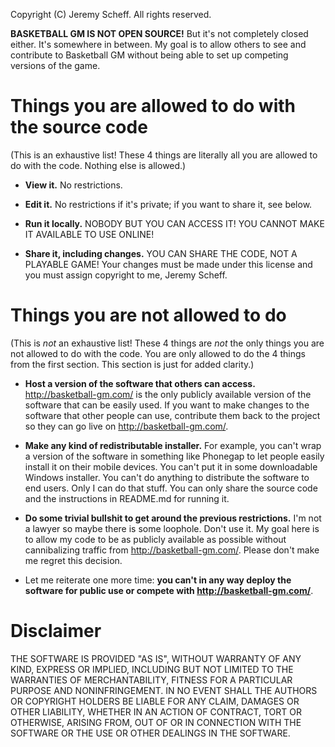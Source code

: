 Copyright (C) Jeremy Scheff. All rights reserved.

**BASKETBALL GM IS NOT OPEN SOURCE!** But it's not completely closed either.
It's somewhere in between. My goal is to allow others to see and contribute to
Basketball GM without being able to set up competing versions of the game.

# Things you are allowed to do with the source code

(This is an exhaustive list! These 4 things are literally all you are allowed to
do with the code. Nothing else is allowed.)

- **View it.** No restrictions.

- **Edit it.** No restrictions if it's private; if you want to share it, see
  below.

- **Run it locally.** NOBODY BUT YOU CAN ACCESS IT! YOU CANNOT MAKE IT AVAILABLE
  TO USE ONLINE!

- **Share it, including changes.** YOU CAN SHARE THE CODE, NOT A PLAYABLE GAME!
  Your changes must be made under this license and you must assign copyright to
  me, Jeremy Scheff.

# Things you are not allowed to do

(This is *not* an exhaustive list! These 4 things are *not* the only things you
are not allowed to do with the code. You are only allowed to do the 4 things
from the first section. This section is just for added clarity.)

- **Host a version of the software that others can access.**
  <http://basketball-gm.com/> is the only publicly available version of the
  software that can be easily used. If you want to make changes to the software
  that other people can use, contribute them back to the project so they can go
  live on <http://basketball-gm.com/>.

- **Make any kind of redistributable installer.** For example, you can't wrap a
  version of the software in something like Phonegap to let people easily
  install it on their mobile devices. You can't put it in some downloadable
  Windows installer. You can't do anything to distribute the software to end
  users. Only I can do that stuff. You can only share the source code and the
  instructions in README.md for running it.

- **Do some trivial bullshit to get around the previous restrictions.** I'm not
  a lawyer so maybe there is some loophole. Don't use it. My goal here is to
  allow my code to be as publicly available as possible without cannibalizing
  traffic from http://basketball-gm.com/. Please don't make me regret this
  decision.

- Let me reiterate one more time: **you can't in any way deploy the software for
  public use or compete with http://basketball-gm.com/**.

# Disclaimer

THE SOFTWARE IS PROVIDED "AS IS", WITHOUT WARRANTY OF ANY KIND, EXPRESS OR
IMPLIED, INCLUDING BUT NOT LIMITED TO THE WARRANTIES OF MERCHANTABILITY, FITNESS
FOR A PARTICULAR PURPOSE AND NONINFRINGEMENT. IN NO EVENT SHALL THE AUTHORS OR
COPYRIGHT HOLDERS BE LIABLE FOR ANY CLAIM, DAMAGES OR OTHER LIABILITY, WHETHER
IN AN ACTION OF CONTRACT, TORT OR OTHERWISE, ARISING FROM, OUT OF OR IN
CONNECTION WITH THE SOFTWARE OR THE USE OR OTHER DEALINGS IN THE SOFTWARE.
